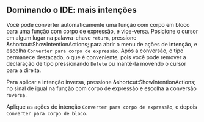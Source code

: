 ## Dominando o IDE: mais intenções

Você pode converter automaticamente uma função com corpo em bloco para uma função com corpo de expressão, e vice-versa. Posicione o cursor em algum lugar na palavra-chave `return`, pressione <span class="shortcut">&shortcut:ShowIntentionActions;</span> para abrir o menu de ações de intenção, e escolha <span class="control">`Converter para corpo de expressão`</span>. Após a conversão, o tipo permanece destacado, o que é conveniente, pois você pode remover a declaração de tipo pressionando `Delete` ou mantê-la movendo o cursor para a direita.

Para aplicar a intenção inversa, pressione <span class="shortcut">&shortcut:ShowIntentionActions;</span> no sinal de igual na função com corpo de expressão e escolha a conversão reversa.

Aplique as ações de intenção <span class="control">`Converter para corpo de expressão`</span>, e depois <span class="control">`Converter para corpo de bloco`</span>.